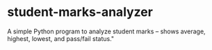 # student-marks-analyzer
A simple Python program to analyze student marks – shows average, highest, lowest, and pass/fail status."


